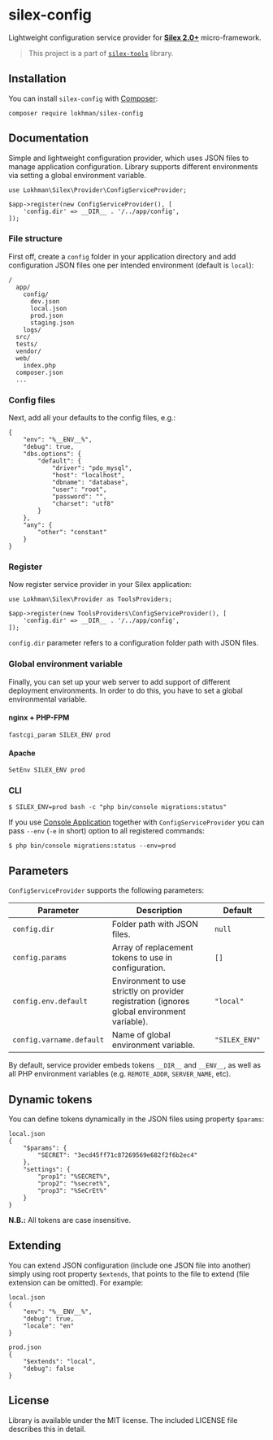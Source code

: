 # silex-config
Lightweight configuration service provider for [**Silex 2.0+**](http://silex.sensiolabs.org/) micro-framework.

> This project is a part of [`silex-tools`](https://github.com/lokhman/silex-tools) library.

## <a name="installation"></a>Installation
You can install `silex-config` with [Composer](http://getcomposer.org):

    composer require lokhman/silex-config

## <a name="documentation"></a>Documentation
Simple and lightweight configuration provider, which uses JSON files to manage application configuration. Library
supports different environments via setting a global environment variable.

    use Lokhman\Silex\Provider\ConfigServiceProvider;

    $app->register(new ConfigServiceProvider(), [
        'config.dir' => __DIR__ . '/../app/config',
    ]);

### File structure
First off, create a `config` folder in your application directory and add configuration JSON files one per intended
environment (default is `local`):

    /
      app/
        config/
          dev.json
          local.json
          prod.json
          staging.json
        logs/
      src/
      tests/
      vendor/
      web/
        index.php
      composer.json
      ...

### Config files
Next, add all your defaults to the config files, e.g.:

    {
        "env": "%__ENV__%",
        "debug": true,
        "dbs.options": {
            "default": {
                "driver": "pdo_mysql",
                "host": "localhost",
                "dbname": "database",
                "user": "root",
                "password": "",
                "charset": "utf8"
            }
        },
        "any": {
            "other": "constant"
        }
    }

### Register
Now register service provider in your Silex application:

    use Lokhman\Silex\Provider as ToolsProviders;

    $app->register(new ToolsProviders\ConfigServiceProvider(), [
        'config.dir' => __DIR__ . '/../app/config',
    ]);

`config.dir` parameter refers to a configuration folder path with JSON files.

### Global environment variable
Finally, you can set up your web server to add support of different deployment environments. In order to do this, you
have to set a global environmental variable.

#### nginx + PHP-FPM

    fastcgi_param SILEX_ENV prod

#### Apache

    SetEnv SILEX_ENV prod

### CLI

    $ SILEX_ENV=prod bash -c "php bin/console migrations:status"

If you use [Console Application](https://github.com/lokhman/silex-consile) together with `ConfigServiceProvider` you can
pass `--env` (`-e` in short) option to all registered commands:

    $ php bin/console migrations:status --env=prod

## Parameters

`ConfigServiceProvider` supports the following parameters:

| Parameter                | Description                                                                                 | Default       |
|--------------------------|---------------------------------------------------------------------------------------------|---------------|
| `config.dir`             | Folder path with JSON files.                                                                | `null`        |
| `config.params`          | Array of replacement tokens to use in configuration.                                        | `[]`          |
| `config.env.default`     | Environment to use strictly on provider registration (ignores global environment variable). | `"local"`     |
| `config.varname.default` | Name of global environment variable.                                                        | `"SILEX_ENV"` |

By default, service provider embeds tokens `__DIR__` and `__ENV__`, as well as all PHP environment variables (e.g.
`REMOTE_ADDR`, `SERVER_NAME`, etc).

## Dynamic tokens

You can define tokens dynamically in the JSON files using property `$params`:

    local.json
    {
        "$params": {
            "SECRET": "3ecd45ff71c87269569e682f2f6b2ec4"
        },
        "settings": {
            "prop1": "%SECRET%",
            "prop2": "%secret%",
            "prop3": "%SeCrEt%"
        }
    }

**N.B.:** All tokens are case insensitive.

## Extending

You can extend JSON configuration (include one JSON file into another) simply using root property `$extends`, that
points to the file to extend (file extension can be omitted). For example:

    local.json
    {
        "env": "%__ENV__%",
        "debug": true,
        "locale": "en"
    }

    prod.json
    {
        "$extends": "local",
        "debug": false
    }

## <a name="license"></a>License
Library is available under the MIT license. The included LICENSE file describes this in detail.
